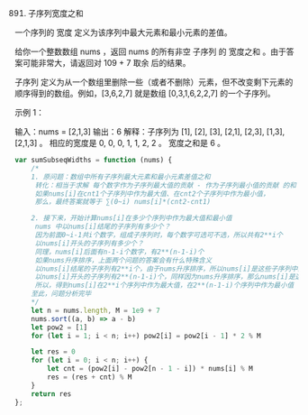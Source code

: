 891. 子序列宽度之和

一个序列的 宽度 定义为该序列中最大元素和最小元素的差值。

给你一个整数数组 nums ，返回 nums 的所有非空 子序列 的 宽度之和 。由于答案可能非常大，请返回对 109 + 7 取余 后的结果。

子序列 定义为从一个数组里删除一些（或者不删除）元素，但不改变剩下元素的顺序得到的数组。例如，[3,6,2,7] 就是数组 [0,3,1,6,2,2,7] 的一个子序列。

 

示例 1：

输入：nums = [2,1,3]
输出：6
解释：子序列为 [1], [2], [3], [2,1], [2,3], [1,3], [2,1,3] 。
相应的宽度是 0, 0, 0, 1, 1, 2, 2 。
宽度之和是 6 。

```js
var sumSubseqWidths = function (nums) {
    /* 
    1. 原问题：数组中所有子序列最大元素和最小元素差值之和
     转化：相当于求解 每个数字作为子序列最大值的贡献 - 作为子序列最小值的贡献 的和
     如果nums[i]在cnt1个子序列中作为最大值、在cnt2个子序列中作为最小值，
     那么，最终答案就等于 ∑(0~i) nums[i]*(cnt2-cnt1)

    2. 接下来，开始计算nums[i]在多少个序列中作为最大值和最小值
     nums 中以nums[i]结尾的子序列有多少个？
     因为前面0~i-1共i个数字，组成子序列时，每个数字可选可不选，所以共有2**i个
     以nums[i]开头的子序列有多少个？
     同理，nums[i]后面有n-1-i个数字，有2**(n-1-i)个
     如果nums升序排序，上面两个问题的答案会有什么特殊含义
     以nums[i]结尾的子序列有2**i个，由于nums升序排序，所以nums[i]是这些子序列中的最大值
     以nums[i]开头的子序列有2**(n-1-i)个，同样因为nums升序排序，那么nums[i]是这些子序列的最小值
     所以，得到nums[i]在2**i个序列中作为最大值，在2**(n-1-i)个序列中作为最小值
    至此，问题分析完毕
    */
    let n = nums.length, M = 1e9 + 7
    nums.sort((a, b) => a - b)
    let pow2 = [1]
    for (let i = 1; i < n; i++) pow2[i] = pow2[i - 1] * 2 % M

    let res = 0
    for (let i = 0; i < n; i++) {
        let cnt = (pow2[i] - pow2[n - 1 - i]) * nums[i] % M
        res = (res + cnt) % M
    }
    return res
};

```